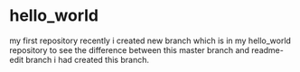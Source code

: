 # hello_world
my first repository
recently i created new branch which is in my hello_world repository
to see the difference between this master branch and readme-edit branch i had created this branch.
